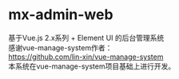 # mx-admin-web
基于Vue.js 2.x系列 + Element UI 的后台管理系统  
感谢vue-manage-system作者：  
https://github.com/lin-xin/vue-manage-system  
本系统在vue-manage-system项目基础上进行开发。
